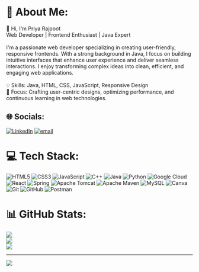 # 💫 About Me:
👋 Hi, I'm Priya Rajpoot<br>Web Developer | Frontend Enthusiast | Java Expert<br><br>I'm a passionate web developer specializing in creating user-friendly, responsive frontends. With a strong background in Java, I focus on building intuitive interfaces that enhance user experience and deliver seamless interactions. I enjoy transforming complex ideas into clean, efficient, and engaging web applications.<br><br>💡 Skills: Java, HTML, CSS, JavaScript, Responsive Design<br>🚀 Focus: Crafting user-centric designs, optimizing performance, and continuous learning in web technologies.


## 🌐 Socials:
[![LinkedIn](https://img.shields.io/badge/LinkedIn-%230077B5.svg?logo=linkedin&logoColor=white)](https://linkedin.com/in/priyarajpoot8840) [![email](https://img.shields.io/badge/Email-D14836?logo=gmail&logoColor=white)](mailto:rajputpriya95162@gmail.com) 

# 💻 Tech Stack:
![HTML5](https://img.shields.io/badge/html5-%23E34F26.svg?style=for-the-badge&logo=html5&logoColor=white) ![CSS3](https://img.shields.io/badge/css3-%231572B6.svg?style=for-the-badge&logo=css3&logoColor=white) ![JavaScript](https://img.shields.io/badge/javascript-%23323330.svg?style=for-the-badge&logo=javascript&logoColor=%23F7DF1E) ![C++](https://img.shields.io/badge/c++-%2300599C.svg?style=for-the-badge&logo=c%2B%2B&logoColor=white) ![Java](https://img.shields.io/badge/java-%23ED8B00.svg?style=for-the-badge&logo=openjdk&logoColor=white) ![Python](https://img.shields.io/badge/python-3670A0?style=for-the-badge&logo=python&logoColor=ffdd54) ![Google Cloud](https://img.shields.io/badge/GoogleCloud-%234285F4.svg?style=for-the-badge&logo=google-cloud&logoColor=white) ![React](https://img.shields.io/badge/react-%2320232a.svg?style=for-the-badge&logo=react&logoColor=%2361DAFB) ![Spring](https://img.shields.io/badge/spring-%236DB33F.svg?style=for-the-badge&logo=spring&logoColor=white) ![Apache Tomcat](https://img.shields.io/badge/apache%20tomcat-%23F8DC75.svg?style=for-the-badge&logo=apache-tomcat&logoColor=black) ![Apache Maven](https://img.shields.io/badge/Apache%20Maven-C71A36?style=for-the-badge&logo=Apache%20Maven&logoColor=white) ![MySQL](https://img.shields.io/badge/mysql-4479A1.svg?style=for-the-badge&logo=mysql&logoColor=white) ![Canva](https://img.shields.io/badge/Canva-%2300C4CC.svg?style=for-the-badge&logo=Canva&logoColor=white) ![Git](https://img.shields.io/badge/git-%23F05033.svg?style=for-the-badge&logo=git&logoColor=white) ![GitHub](https://img.shields.io/badge/github-%23121011.svg?style=for-the-badge&logo=github&logoColor=white) ![Postman](https://img.shields.io/badge/Postman-FF6C37?style=for-the-badge&logo=postman&logoColor=white)
# 📊 GitHub Stats:
![](https://github-readme-stats.vercel.app/api?username=priyarajpoot8840&theme=radical&hide_border=false&include_all_commits=true&count_private=false)<br/>
![](https://github-readme-streak-stats.herokuapp.com/?user=priyarajpoot8840&theme=radical&hide_border=false)<br/>
![](https://github-readme-stats.vercel.app/api/top-langs/?username=priyarajpoot8840&theme=radical&hide_border=false&include_all_commits=true&count_private=false&layout=compact)

---
[![](https://visitcount.itsvg.in/api?id=priyarajpoot8840&icon=0&color=0)](https://visitcount.itsvg.in)

<!-- Proudly created with GPRM ( https://gprm.itsvg.in ) -->
